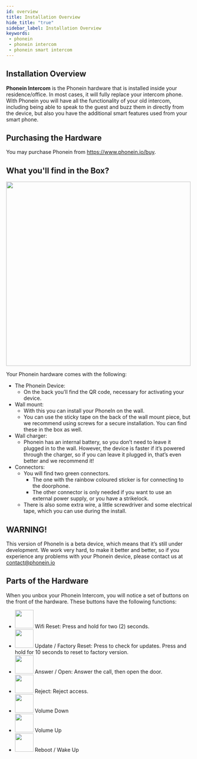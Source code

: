 ```yaml
---
id: overview
title: Installation Overview
hide_title: "true"
sidebar_label: Installation Overview
keywords:
 - phonein
 - phonein intercom
 - phonein smart intercom 
---
```


## Installation Overview

**Phonein Intercom** is the Phonein hardware that is installed inside your residence/office. In most cases, it will fully replace your intercom phone. With Phonein you will have all the functionality of your old intercom, including being able to speak to the guest and buzz them in directly from the device, but also you have the additional smart features used from your smart phone.

## Purchasing the Hardware
You may purchase Phonein from https://www.phonein.io/buy.

## What you'll find in the Box?
<img src="/img/phonein_box_overview.jpg" width="500" /><br/>

Your Phonein hardware comes with the following:
- The Phonein Device:
    - On the back you’ll find the QR code, necessary for activating your device.
- Wall mount: 
    - With this you can install your PhoneIn on the wall.
    - You can use the sticky tape on the back of the wall mount piece, but we recommend using screws for a secure installation. You can find these in the box as well.
- Wall charger: 
    - Phonein has an internal battery, so you don’t need to leave it plugged in to the wall. However, the device is faster if it’s powered through the charger, so if you can leave it plugged in, that’s even better and we recommend it!
- Connectors:
    - You will find two green connectors.
        - The one with the rainbow coloured sticker is for connecting to the doorphone.
        - The other connector is only needed if you want to use an external power supply, or you have a strikelock.
    - There is also some extra wire, a little screwdriver and some electrical tape, which you can use during the install.
## WARNING!
This version of PhoneIn is a beta device, which means that it’s still under development.
We work very hard, to make it better and better, so if you experience any problems with your Phonein device, please contact us at contact@phonein.io

## Parts of the Hardware

When you unbox your Phonein Intercom, you will notice a set of buttons on the front of the hardware. These buttons have the following functions:
<!-- I think this section about the buttons of the Phonein device should be in another section about using the Phonein, rather than installing, sound good or what do you think? -->

<!-- Would be good to include images of the icons. I can provide those. -->

* <img src="/img/icon_wifi.jpg" width="50" /> Wifi Reset: Press and hold for two (2) seconds.
* <img src="/img/icon_update.jpg" width="50" /> Update / Factory Reset: Press to check for updates. Press and hold for 10 seconds to reset to factory version.
* <img src="/img/icon_answer.jpg" width="50" /> Answer / Open: Answer the call, then open the door.
* <img src="/img/icon_end.jpg" width="50" /> Reject: Reject access.
* <img src="/img/icon_down.jpg" width="50" /> Volume Down
* <img src="/img/icon_up.jpg" width="50" /> Volume Up
* <img src="/img/icon_reset.jpg" width="50" /> Reboot / Wake Up

<!-- There is some additional text for each of these. For instance, I would like to talk about the wifi reset procedure which is rather lengthy. Also fo rthe Answer / Open, I'd like to talk more about when each one happens. And for volume Up / Down, it depends on which mode the Phonein is in. 

Where should we include this extra text? Can we link them each to their own section?

If you create those areas in the documentation, I can fill them in, as it's rather detailed.  -->
